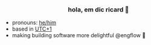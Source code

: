 <h3 align="center">hola, em dic ricard 👋</h3>

- pronouns: [he/him](http://pronoun.is/he)
- based in [UTC+1](https://time.is/UTC+1)
- making building software more delightful @engflow 🧰
